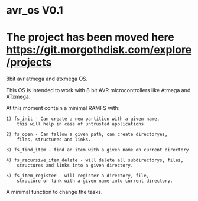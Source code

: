 # avr_os V0.1

# The project has been moved here https://git.morgothdisk.com/explore/projects

8bit avr atmega and atxmega OS.

This OS is intended to work with 8 bit AVR microcontrollers like Atmega and ATxmega.

At this moment contain a minimal RAMFS with:

	1) fs_init - Can create a new partition with a given name, 
		this will help in case of untrusted applications.

	2) fs_open - Can fallow a given path, can create directoryes, 
		files, structures and links.

	3) fs_find_item - find an item with a given name on current directory.

	4) fs_recursive_item_delete - will delete all subdirectorys, files, 
		structures and links into a given directory.

	5) fs_item_register - will register a directory, file, 
		structure or link with a given name into current directory.


A minimal function to change the tasks.
